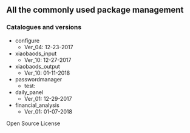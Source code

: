 ## All the commonly used package management

### Catalogues and versions
- configure
    - Ver_04: 12-23-2017
- xiaobaods_input
    - Ver_10: 12-27-2017
- xiaobaods_output
    - Ver_10: 01-11-2018
- passwordmanager
    - test:
- daily_panel
    - Ver_01: 12-29-2017
- financial_analysis
    - Ver_01: 01-07-2018

Open Source License
